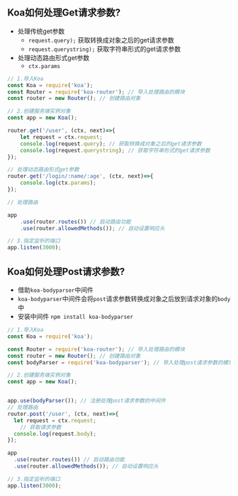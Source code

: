 ## Koa如何处理Get请求参数?

- 处理传统get参数
  - `request.query);`  获取转换成对象之后的get请求参数
  - `request.querystring);` 获取字符串形式的get请求参数
- 处理动态路由形式get参数
  - `ctx.params`

```js
// 1.导入Koa
const Koa = require('koa');
const Router = require('koa-router'); // 导入处理路由的模块
const router = new Router(); // 创建路由对象

// 2.创建服务端实例对象
const app = new Koa();

router.get('/user', (ctx, next)=>{
    let request = ctx.request;
    console.log(request.query); // 获取转换成对象之后的get请求参数
    console.log(request.querystring); // 获取字符串形式的get请求参数
});

// 处理动态路由形式get参数
router.get('/login/:name/:age', (ctx, next)=>{
    console.log(ctx.params);
});

// 处理路由

app
    .use(router.routes()) // 启动路由功能
    .use(router.allowedMethods()); // 自动设置响应头

// 3.指定监听的端口
app.listen(3000);
```



## Koa如何处理Post请求参数?

- 借助`koa-bodyparser`中间件
- `koa-bodyparser`中间件会将`post`请求参数转换成对象之后放到请求对象的`body`中
- 安装中间件 `npm install koa-bodyparser`

```js
// 1.导入Koa
const Koa = require('koa');

const Router = require('koa-router'); // 导入处理路由的模块
const router = new Router(); // 创建路由对象
const bodyParser = require('koa-bodyparser'); // 导入处理post请求参数的模块

// 2.创建服务端实例对象
const app = new Koa();


app.use(bodyParser()); // 注册处理post请求参数的中间件
// 处理路由
router.post('/user', (ctx, next)=>{
  let request = ctx.request;
	// 获取请求参数
  console.log(request.body);
});

app
  .use(router.routes()) // 启动路由功能
  .use(router.allowedMethods()); // 自动设置响应头

// 3.指定监听的端口
app.listen(3000);
```

